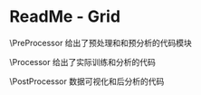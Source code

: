 # ReadMe - Grid

\PreProcessor 给出了预处理和和预分析的代码模块

\Processor 给出了实际训练和分析的代码

\PostProcessor 数据可视化和后分析的代码



